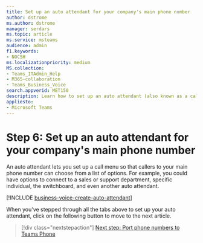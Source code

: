```yaml
---
title: Set up an auto attendant for your company's main phone number
author: dstrome 
ms.author: dstrome
manager: serdars
ms.topic: article
ms.service: msteams
audience: admin
f1.keywords:
- NOCSH
ms.localizationpriority: medium
MS.collection: 
- Teams_ITAdmin_Help
- M365-collaboration
- Teams_Business_Voice
search.appverid: MET150
description: Learn how to set up an auto attendant (also known as a call queue) Microsoft 365 Teams Phone.
appliesto: 
- Microsoft Teams
---
```


# Step 6: Set up an auto attendant for your company's main phone number

An auto attendant lets you set up a call menu so that callers to your main phone number can choose from a list of options. For example, you could have options to connect to a sales or support department, specific individual, the switchboard, and even another auto attendant.

[!INCLUDE [business-voice-create-auto-attendant](../includes/business-voice-create-auto-attendant.md)]

When you've stepped through all the tabs above to set up your auto attendant, click on the following button to move to the next article.

> [!div class="nextstepaction"]
> [Next step: Port phone numbers to Teams Phone](port-phone-numbers.md)
